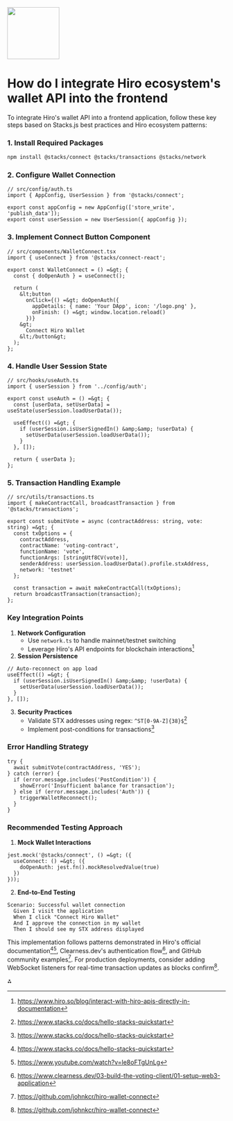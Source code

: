 <img src="https://r2cdn.perplexity.ai/pplx-full-logo-primary-dark%402x.png" class="logo" width="120"/>

# How do I integrate Hiro ecosystem's wallet API into the frontend

To integrate Hiro's wallet API into a frontend application, follow these key steps based on Stacks.js best practices and Hiro ecosystem patterns:

### 1. Install Required Packages

```bash
npm install @stacks/connect @stacks/transactions @stacks/network
```


### 2. Configure Wallet Connection

```tsx
// src/config/auth.ts
import { AppConfig, UserSession } from '@stacks/connect';

export const appConfig = new AppConfig(['store_write', 'publish_data']);
export const userSession = new UserSession({ appConfig });
```


### 3. Implement Connect Button Component

```tsx
// src/components/WalletConnect.tsx
import { useConnect } from '@stacks/connect-react';

export const WalletConnect = () =&gt; {
  const { doOpenAuth } = useConnect();
  
  return (
    &lt;button 
      onClick={() =&gt; doOpenAuth({
        appDetails: { name: 'Your DApp', icon: '/logo.png' },
        onFinish: () =&gt; window.location.reload()
      })}
    &gt;
      Connect Hiro Wallet
    &lt;/button&gt;
  );
};
```


### 4. Handle User Session State

```tsx
// src/hooks/useAuth.ts
import { userSession } from '../config/auth';

export const useAuth = () =&gt; {
  const [userData, setUserData] = useState(userSession.loadUserData());

  useEffect(() =&gt; {
    if (userSession.isUserSignedIn() &amp;&amp; !userData) {
      setUserData(userSession.loadUserData());
    }
  }, []);

  return { userData };
};
```


### 5. Transaction Handling Example

```tsx
// src/utils/transactions.ts
import { makeContractCall, broadcastTransaction } from '@stacks/transactions';

export const submitVote = async (contractAddress: string, vote: string) =&gt; {
  const txOptions = {
    contractAddress,
    contractName: 'voting-contract',
    functionName: 'vote',
    functionArgs: [stringUtf8CV(vote)],
    senderAddress: userSession.loadUserData().profile.stxAddress,
    network: 'testnet'
  };

  const transaction = await makeContractCall(txOptions);
  return broadcastTransaction(transaction);
};
```


### Key Integration Points

1. **Network Configuration**
    - Use `network.ts` to handle mainnet/testnet switching
    - Leverage Hiro's API endpoints for blockchain interactions[^5]
2. **Session Persistence**

```tsx
// Auto-reconnect on app load
useEffect(() =&gt; {
  if (userSession.isUserSignedIn() &amp;&amp; !userData) {
    setUserData(userSession.loadUserData());
  }
}, []);
```

3. **Security Practices**
    - Validate STX addresses using regex: `^ST[0-9A-Z]{38}$`[^1]
    - Implement post-conditions for transactions[^1]

### Error Handling Strategy

```tsx
try {
  await submitVote(contractAddress, 'YES');
} catch (error) {
  if (error.message.includes('PostCondition')) {
    showError('Insufficient balance for transaction');
  } else if (error.message.includes('Auth')) {
    triggerWalletReconnect();
  }
}
```


### Recommended Testing Approach

1. **Mock Wallet Interactions**

```tsx
jest.mock('@stacks/connect', () =&gt; ({
  useConnect: () =&gt; ({
    doOpenAuth: jest.fn().mockResolvedValue(true)
  })
}));
```

2. **End-to-End Testing**

```gherkin
Scenario: Successful wallet connection
  Given I visit the application
  When I click "Connect Hiro Wallet"
  And I approve the connection in my wallet
  Then I should see my STX address displayed
```


This implementation follows patterns demonstrated in Hiro's official documentation[^1][^6], Clearness.dev's authentication flow[^2], and GitHub community examples[^3]. For production deployments, consider adding WebSocket listeners for real-time transaction updates as blocks confirm[^3].

<div>⁂</div>

[^1]: https://www.stacks.co/docs/hello-stacks-quickstart

[^2]: https://www.clearness.dev/03-build-the-voting-client/01-setup-web3-application

[^3]: https://github.com/johnkcr/hiro-wallet-connect

[^4]: https://dev.to/stacks/built-on-bitcoin-an-introduction-to-full-stack-web3-development-with-stacks-me9

[^5]: https://www.hiro.so/blog/interact-with-hiro-apis-directly-in-documentation

[^6]: https://www.youtube.com/watch?v=le8oFTgUnLg

[^7]: https://dev.to/mariaverse/developing-a-full-stack-project-on-stacks-with-clarity-smart-contracts-and-stacksjs-part-iii-frontend-heo

[^8]: https://docs.stacks.co/guides-and-tutorials/hello-stacks-quickstart-tutorial

[^9]: https://docs.hiro.so

[^10]: https://docs.hiro.so/stacks/api

[^11]: https://github.com/hirosystems

[^12]: https://www.stacks.co/blog-categories/hiro

[^13]: https://leather.io/developer-docs

[^14]: https://www.linkedin.com/pulse/5-ways-interact-devnet-hiro-platform-hiro-systems-kwayc

[^15]: https://www.quicknode.com/guides/tags/hiro-wallet

[^16]: https://docs.polkadot.com/develop/toolkit/

[^17]: https://hirosystems.github.io/stacks-blockchain-api/

[^18]: https://leather.io

[^19]: https://github.com/hirosystems/platform-template-fundraising-dapp

[^20]: https://github.com/orgs/hirosystems/repositories

[^21]: https://www.youtube.com/watch?v=9s3Z-MvPv2I

[^22]: https://www.hiro.so/blog/how-to-scale-a-blockchain-api

[^23]: https://www.youtube.com/watch?v=nCI4TsZ-V5w

[^24]: https://www.hiro.so/blog/introducing-stacks-js-starters-launch-a-frontend-in-just-a-few-clicks

[^25]: https://www.youtube.com/watch?v=uN_yJHxcBFc

[^26]: https://processwire.com/talk/topic/28828-best-practices-or-guidelines-for-web3-crypto-wallet-connect-functionality-in-processwire-sites/

[^27]: https://www.youtube.com/c/HiroSystems/videos

[^28]: https://www.hiro.so/blog/an-intro-to-web3-wallets-for-web3-founders

[^29]: https://docs.stacks.co/reference/api

[^30]: https://docs.hiro.so/stacks

[^31]: https://codelabs.developers.google.com/add-to-wallet-web

[^32]: https://www.hiro.so/stacks-api

[^33]: https://www.youtube.com/watch?v=oMPCV2yKgiw

